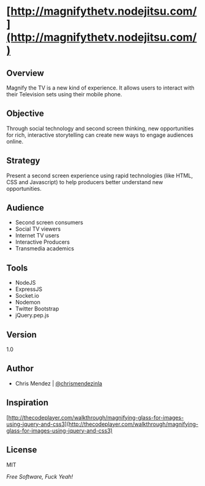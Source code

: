 [http://magnifythetv.nodejitsu.com/](http://magnifythetv.nodejitsu.com/)
=========

Overview
--------------

Magnify the TV is a new kind of experience. It allows users to interact with their Television sets using their mobile phone.

Objective
-------------
Through social technology and second screen thinking, new opportunities for rich, interactive storytelling can create new ways to engage audiences online.

Strategy
------------
Present a second screen experience using rapid technologies (like HTML, CSS and Javascript) to help producers better understand new opportunities.

Audience 
------------
- Second screen consumers
- Social TV viewers
- Internet TV users
- Interactive Producers
- Transmedia academics
 
Tools
-----------
- NodeJS
- ExpressJS
- Socket.io
- Nodemon
- Twitter Bootstrap
- jQuery.pep.js

Version
---
1.0

Author
---
- Chris Mendez | [@chrismendezinla](http://twitter.com/chrismendezinla)

Inspiration
---
[http://thecodeplayer.com/walkthrough/magnifying-glass-for-images-using-jquery-and-css3](http://thecodeplayer.com/walkthrough/magnifying-glass-for-images-using-jquery-and-css3)

License
-
MIT

*Free Software, Fuck Yeah!*
